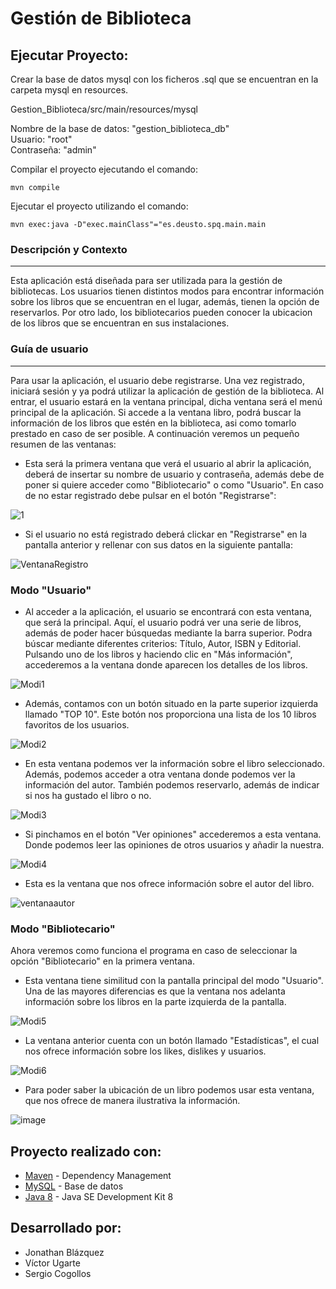 Gestión de Biblioteca
=====================

## Ejecutar Proyecto:
Crear la base de datos mysql con los ficheros .sql que se encuentran en la carpeta mysql en resources. <br/>

Gestion_Biblioteca/src/main/resources/mysql <br/>

Nombre de la base de datos: "gestion_biblioteca_db" <br/>
Usuario: "root" <br/>
Contraseña: "admin" <br/>

Compilar el proyecto ejecutando el comando:
```
mvn compile
```

Ejecutar el proyecto utilizando el comando:
```
mvn exec:java -D"exec.mainClass"="es.deusto.spq.main.main 
````

### Descripción y Contexto
---
  Esta aplicación está diseñada para ser utilizada para la gestión de bibliotecas. Los usuarios tienen distintos modos para encontrar información sobre los libros que se encuentran en el lugar, además, tienen la opción de reservarlos. Por otro lado, los bibliotecarios pueden conocer la ubicacion de los libros que se encuentran en sus instalaciones.

### Guía de usuario
---
Para usar la aplicación, el usuario debe registrarse. Una vez registrado, iniciará sesión y ya podrá utilizar la aplicación de gestión de la biblioteca.
Al entrar, el usuario estará en la ventana principal, dicha ventana será el menú principal de la aplicación. 
Si accede a la ventana libro, podrá buscar la información de los libros que estén en la biblioteca, asi como tomarlo prestado en caso de ser posible.
A continuación veremos un pequeño resumen de las ventanas:

* Esta será la primera ventana que verá el usuario al abrir la aplicación, deberá de insertar su nombre de usuario y contraseña, además debe de poner si quiere acceder como "Bibliotecario" o como "Usuario". En caso de no estar registrado debe pulsar en el botón "Registrarse":

![1](https://user-images.githubusercontent.com/43268879/80314464-f07fd900-87f1-11ea-9ed6-3223cc865670.JPG)

* Si el usuario no está registrado deberá clickar en "Registrarse" en la pantalla anterior y rellenar con sus datos en la siguiente pantalla:

![VentanaRegistro](https://user-images.githubusercontent.com/43268879/78472206-40a9d500-7737-11ea-8112-5b9c3d0b2a3d.jpg)

### Modo "Usuario"

* Al acceder a la aplicación, el usuario se encontrará con esta ventana, que será la principal. Aquí, el usuario podrá ver una serie de libros, además de poder hacer búsquedas mediante la barra superior. Podra búscar mediante diferentes criterios: Título, Autor, ISBN y Editorial. Pulsando uno de los libros y haciendo clic en "Más información", accederemos a la ventana donde aparecen los detalles de los libros.

![Modi1](https://user-images.githubusercontent.com/43268879/81960950-02df7c80-9612-11ea-822b-ea83566fc6da.jpg)

* Además, contamos con un botón situado en la parte superior izquierda llamado "TOP 10". Este botón nos proporciona una lista de los 10 libros favoritos de los usuarios.

![Modi2](https://user-images.githubusercontent.com/43268879/81961319-7f725b00-9612-11ea-944b-a1d73486b32a.jpg)

* En esta ventana podemos ver la información sobre el libro seleccionado. Además, podemos acceder a otra ventana donde podemos ver la información del autor. También podemos reservarlo, además de indicar si nos ha gustado el libro o no.

![Modi3](https://user-images.githubusercontent.com/43268879/81961392-9749df00-9612-11ea-9283-655b9e3bf978.jpg)

* Si pinchamos en el botón "Ver opiniones" accederemos a esta ventana. Donde podemos leer las opiniones de otros usuarios y añadir la nuestra. 

![Modi4](https://user-images.githubusercontent.com/43268879/81961660-f4459500-9612-11ea-8ca7-26c286747206.jpg)

* Esta es la ventana que nos ofrece información sobre el autor del libro.

![ventanaautor](https://user-images.githubusercontent.com/43268879/80314766-b0215a80-87f3-11ea-9cca-058ba15b0116.JPG)

### Modo "Bibliotecario"

Ahora veremos como funciona el programa en caso de seleccionar la opción "Bibliotecario" en la primera ventana.

* Esta ventana tiene similitud con la pantalla principal del modo "Usuario". Una de las mayores diferencias es que la ventana nos adelanta información sobre los libros en la parte izquierda de la pantalla.

![Modi5](https://user-images.githubusercontent.com/43268879/81961749-1808db00-9613-11ea-9742-9a55f8bb6db4.jpg)

* La ventana anterior cuenta con un botón llamado "Estadísticas", el cual nos ofrece información sobre los likes, dislikes y usuarios.

![Modi6](https://user-images.githubusercontent.com/43268879/81962024-6cac5600-9613-11ea-8d62-742fee6c46b5.jpg)

* Para poder saber la ubicación de un libro podemos usar esta ventana, que nos ofrece de manera ilustrativa la información.

![image](https://user-images.githubusercontent.com/43268879/80314857-6127f500-87f4-11ea-98d3-49d17eaa555c.png)


## Proyecto realizado con:
* [Maven](https://maven.apache.org/) - Dependency Management
* [MySQL](https://www.mysql.com/) - Base de datos
* [Java 8](https://www.oracle.com/java/technologies/javase/javase-jdk8-downloads.html) - Java SE Development Kit 8

## Desarrollado por:
* Jonathan Blázquez 
* Víctor Ugarte 
* Sergio Cogollos
